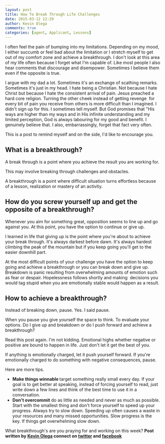 ```yaml
---
layout: post
title: How To Break Through Life Challenges
date: 2015-03-12 12:29
author: Kevin Olega
comments: true
categories: [agent, Applicant, Lessons]
---
```

I often feel the pain of bumping into my limitations. Depending on my mood, I either succumb or feel bad about the limitation or I stretch myself to get out of my comfort zone and achieve a breakthrough. I don't look at this area of my life often because I forget what I'm capable of. Like most people I also hear comments that discourage and disempower. Sometimes I believe them even if the opposite is true.

I argue with my dad a lot. Sometimes it's an exchange of scathing remarks. Sometimes it's just in my head. I hate being a Christian. Not because I hate Christ but because I hate the consistent arrival of pain. Jesus preached a hard core religion. Turning the other cheek instead of getting revenge  for every bit of pain you receive from others is more difficult than I imagined. I didn't sign up for this. I sometimes tell myself. But God promises that "His ways are higher than my ways and in His infinite understanding and my limited perception, God is always labouring for my good and benefit. I genuinely believe that. I also, embarrassingly, forget that fact very often.

This is a post to remind myself and on the side, I'd like to encourage you.

<h2>What is a breakthrough?</h2>

A break through is a point where you achieve the result you are working for.

This may involve breaking through challenges and obstacles.

A breakthrough is a point where difficult situation turns effortless because of a lesson, realization or mastery of an activity.

<h2>How do you screw yourself up and get the opposite of a breakthrough?</h2>

Whenever you aim for something great, opposition seems to line up and go against you. At this point, you have the option to continue or give up.

I learned in life that giving up is the point where you're about to achieve your break through. It's always darkest before dawn. It's always hardest climbing the peak of the mountain but if you keep going you'll get to the easier downhill part.

At the most difficult points of your challenge you have the option to keep going and achieve a breakthrough or you can break down and give up. Breakdown is panic resulting from overwhelming amounts of emotion such as fear or despair. Hopelessness follows shortly and making  decisions you would tag stupid when you are emotionally stable would happen as a result.

<h2>How to achieve a breakthrough?</h2>

Instead of breaking down, pause. Yes. I said pause.

When you pause you give yourself the space to think. To evaluate your options. Do I give up and breakdown or do I push forward and achieve a breakthrough?

Read this post again. I'm not kidding. Emotional highs whether negative or positive are bound to happen in life. Just don't let it get the best of you.

If anything is emotionally charged, let it push yourself forward. If you're emotionally charged to do something with negative consequences, pause.

Here are more tips.

<ul>
    <li><strong>Make things winnable </strong>target something really small every day. If your goal is to get better at speaking, instead of forcing yourself to read, just write down a few lines and think of the best time to use it in a conversation.</li>
    <li><strong>Don't overcommit</strong> do as little as needed and never as much as possible. Start with the smallest thing and don't force yourself to speed up your progress. Always try to slow down. Speeding up often causes a waste in your resources and many missed opportunities. Slow progress is the key. If things get overwhelming slow down.</li>
</ul>

What breakthrough's are you praying for and working on this week?
<strong>Post written by <a href="http://kevinolega.com/">Kevin Olega</a> connect on <a href="http://twitter.com/kevinolega">twitter</a> and <a href="http://www.facebook.com/kevinolega.blog ">facebook</a><strong>
